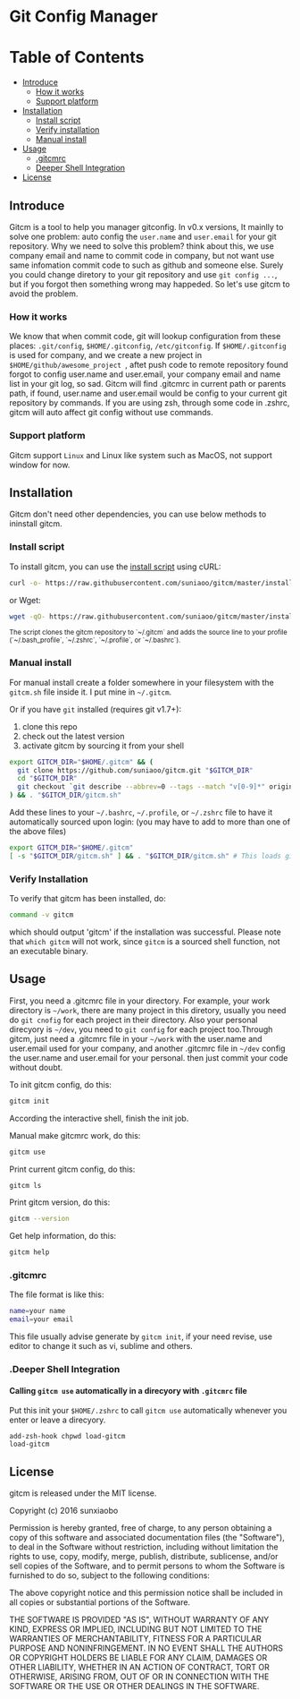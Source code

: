 # Git Config Manager

# Table of Contents 

 - [Introduce](#introduce)
   - [How it works](#how-it-works)
   - [Support platform](#support-platform)
 - [Installation](#installation)
   - [Install script](#install-script)
   - [Verify installation](#verify-installation)
   - [Manual install](#manual-install)
 - [Usage](#usage)
   - [.gitcmrc](#gitcmrc)
   - [Deeper Shell Integration](#deeper-shell-integration)
 - [License](#license)

## Introduce
Gitcm is a tool to help you manager gitconfig. In v0.x versions, It mainlly to solve one problem: auto config the `user.name` and `user.email` for your git repository.
Why we need to solve this problem? think about this, we use company email and name to commit code in company, but not want use same infomation commit code to such as github and someone else. Surely you could change diretory to your git repository and use `git config ...`, but if you forgot then something wrong may happeded. So let's use gitcm to avoid the problem.

### How it works
We know that when commit code, git will lookup configuration from these places: `.git/config`, `$HOME/.gitconfig`, `/etc/gitconfig`. If `$HOME/.gitconfig` is used for company, and we create a new project in `$HOME/github/awesome_project `, aftet push code to remote repository found forgot to config user.name and user.email, your company email and name list in your git log, so sad. 
Gitcm will find .gitcmrc in current path or parents path, if found, user.name and user.email would be config to your current git repository by commands. If you are using zsh, through some code in .zshrc, gitcm will auto affect git config without use commands.

### Support platform
Gitcm support `Linux` and Linux like system such as MacOS, not support window for now.

## Installation
Gitcm don't need other dependencies, you can use below methods to ininstall gitcm.

### Install script
To install gitcm, you can use the [install script]() using cURL:

```sh
curl -o- https://raw.githubusercontent.com/suniaoo/gitcm/master/install.sh  | bash
```

or Wget:

```sh
wget -qO- https://raw.githubusercontent.com/suniaoo/gitcm/master/install.sh | bash
```

<sub>
The script clones the gitcm repository to `~/.gitcm` and adds the source line to your profile (`~/.bash_profile`, `~/.zshrc`, `~/.profile`, or `~/.bashrc`).
</sub>

### Manual install
For manual install create a folder somewhere in your filesystem with the `gitcm.sh` file inside it. I put mine in `~/.gitcm`.

Or if you have `git` installed (requires git v1.7+):

1. clone this repo
1. check out the latest version
1. activate gitcm by sourcing it from your shell

```sh
export GITCM_DIR="$HOME/.gitcm" && (
  git clone https://github.com/suniaoo/gitcm.git "$GITCM_DIR"
  cd "$GITCM_DIR"
  git checkout `git describe --abbrev=0 --tags --match "v[0-9]*" origin`
) && . "$GITCM_DIR/gitcm.sh"
```

Add these lines to your `~/.bashrc`, `~/.profile`, or `~/.zshrc` file to have it automatically sourced upon login:
(you may have to add to more than one of the above files)

```sh
export GITCM_DIR="$HOME/.gitcm"
[ -s "$GITCM_DIR/gitcm.sh" ] && . "$GITCM_DIR/gitcm.sh" # This loads gitcm
```

### Verify Installation
To verify that gitcm has been installed, do:
```sh
command -v gitcm
```

which should output 'gitcm' if the installation was successful. Please note that `which gitcm` will not work, since `gitcm` is a sourced shell function, not an executable binary.


## Usage
First, you need a .gitcmrc file in your directory. For example, your work directory is `~/work`, there are many project in this diretory, usually you need do `git cnofig` for each project in their directory. Also your personal direcyory is `~/dev`, you need to `git config` for each project too.Through gitcm, just need a .gitcmrc file in your `~/work` with the user.name and user.email used for your company, and another .gitcmrc file in `~/dev` config the user.name and user.email for your personal. then just commit your code without doubt.

To init gitcm config, do this:
```sh
gitcm init
```
According the interactive shell, finish the init job.

Manual make gitcmrc work, do this:
```sh
gitcm use
```

Print current gitcm config, do this:
```sh
gitcm ls
```

Print gitcm version, do this:
```sh
gitcm --version
```

Get help information, do this:
```sh
gitcm help
```

### .gitcmrc
The file format is like this:

```sh
name=your name
email=your email
```

This file usually advise generate by `gitcm init`, if your need revise, use editor to change it such as vi, sublime and others. 

### .Deeper Shell Integration
#### Calling `gitcm use` automatically in a direcyory with `.gitcmrc` file
Put this init your `$HOME/.zshrc` to call `gitcm use` automatically whenever you enter or leave a direcyory.

``` 
add-zsh-hook chpwd load-gitcm
load-gitcm
```


## License
gitcm is released under the MIT license.

Copyright (c) 2016 sunxiaobo

Permission is hereby granted, free of charge, to any person obtaining a copy of this software and associated documentation files (the "Software"), to deal in the Software without restriction, including without limitation the rights to use, copy, modify, merge, publish, distribute, sublicense, and/or sell copies of the Software, and to permit persons to whom the Software is furnished to do so, subject to the following conditions:

The above copyright notice and this permission notice shall be included in all copies or substantial portions of the Software.

THE SOFTWARE IS PROVIDED "AS IS", WITHOUT WARRANTY OF ANY KIND, EXPRESS OR IMPLIED, INCLUDING BUT NOT LIMITED TO THE WARRANTIES OF MERCHANTABILITY, FITNESS FOR A PARTICULAR PURPOSE AND NONINFRINGEMENT. IN NO EVENT SHALL THE AUTHORS OR COPYRIGHT HOLDERS BE LIABLE FOR ANY CLAIM, DAMAGES OR OTHER LIABILITY, WHETHER IN AN ACTION OF CONTRACT, TORT OR OTHERWISE, ARISING FROM, OUT OF OR IN CONNECTION WITH THE SOFTWARE OR THE USE OR OTHER DEALINGS IN THE SOFTWARE.
